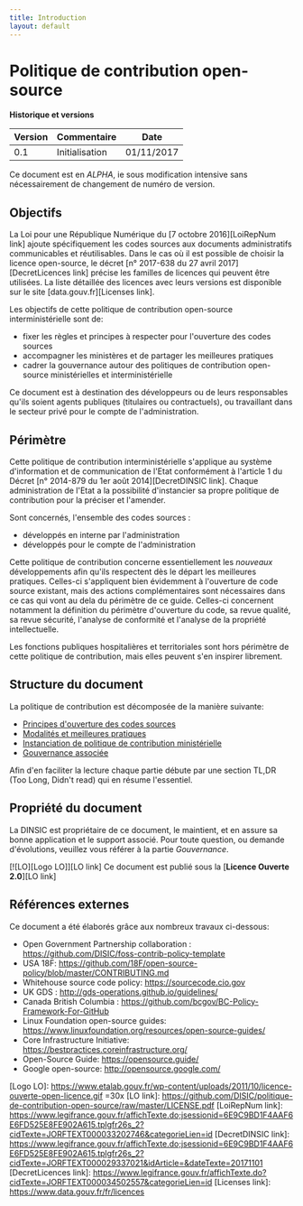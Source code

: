 ```yaml
---
title: Introduction
layout: default
---
```


# Politique de contribution open-source

__Historique et versions__

| Version | Commentaire    | Date       |
| --------|----------------|------------|
| 0.1     | Initialisation | 01/11/2017 |

Ce document est en *ALPHA*, ie sous modification intensive sans nécessairement de changement de numéro de version.

## Objectifs

La Loi pour une République Numérique du [7 octobre 2016][LoiRepNum link] ajoute spécifiquement les codes sources aux documents 
administratifs communicables et réutilisables. Dans le cas où il est possible de choisir la licence open-source, le décret
[n° 2017-638 du 27 avril 2017][DecretLicences link] précise les familles de licences qui peuvent être utilisées. La liste 
détaillée des licences avec leurs versions est disponible sur le site [data.gouv.fr][Licenses link].

Les objectifs de cette politique de contribution open-source interministérielle sont de:
 * fixer les règles et principes à respecter pour l'ouverture des codes sources
 * accompagner les ministères et de partager les meilleures pratiques 
 * cadrer la gouvernance autour des politiques de contribution open-source ministérielles et interministérielle

Ce document est à destination des développeurs ou de leurs responsables qu'ils soient agents publiques (titulaires 
ou contractuels), ou travaillant dans le secteur privé pour le compte de l'administration.

## Périmètre

Cette politique de contribution interministérielle s'applique au système d'information et de communication de l'Etat 
conformément à l'article 1 du Décret [n° 2014-879 du 1er août 2014][DecretDINSIC link]. Chaque administration de l'Etat 
a la possibilité d'instancier sa propre politique de contribution pour la préciser et l'amender. 

Sont concernés, l'ensemble des codes sources :
 *  développés en interne par l'administration
 *  développés pour le compte de l'administration

Cette politique de contribution concerne essentiellement les *nouveaux* développements afin qu'ils respectent dès le départ
les meilleures pratiques. Celles-ci s'appliquent bien évidemment à l'ouverture de code source existant, mais des actions
complémentaires sont nécessaires dans ce cas qui vont au dela du périmètre de ce guide. Celles-ci concernent notamment
la définition du périmètre d'ouverture du code, sa revue qualité, sa revue sécurité, l'analyse de conformité et l'analyse
de la propriété intellectuelle.

Les fonctions publiques hospitalières et territoriales sont hors périmètre de cette politique de contribution, 
mais elles peuvent s'en inspirer librement.

## Structure du document

La politique de contribution est décomposée de la manière suivante:
 * [Principes d'ouverture des codes sources](Ouverture.md)
 * [Modalités et meilleures pratiques](Pratique.md)
 * [Instanciation de politique de contribution ministérielle](Instanciation.md)
 * [Gouvernance associée](Gouvernance.md)

Afin d'en faciliter la lecture chaque partie débute par une section TL,DR (Too Long, Didn't read) qui en résume l'essentiel.

## Propriété du document

La DINSIC est propriétaire de ce document, le maintient, et en assure sa bonne application et le support associé. Pour toute question, ou demande
d'évolutions, veuillez vous référer à la partie *Gouvernance*.

[![LO][Logo LO]][LO link] Ce document est publié sous la [**Licence Ouverte 2.0**][LO link]

## Références externes

Ce document a été élaborés grâce aux nombreux travaux ci-dessous:
 * Open Government Partnership collaboration : https://github.com/DISIC/foss-contrib-policy-template
 * USA 18F: https://github.com/18F/open-source-policy/blob/master/CONTRIBUTING.md
 * Whitehouse source code policy: https://sourcecode.cio.gov
 * UK GDS : http://gds-operations.github.io/guidelines/
 * Canada British Columbia : https://github.com/bcgov/BC-Policy-Framework-For-GitHub
 * Linux Foundation open-source guides: https://www.linuxfoundation.org/resources/open-source-guides/ 
 * Core Infrastructure Initiative: https://bestpractices.coreinfrastructure.org/
 * Open-Source Guide:  https://opensource.guide/
 * Google open-source: http://opensource.google.com/ 

[Logo LO]: https://www.etalab.gouv.fr/wp-content/uploads/2011/10/licence-ouverte-open-licence.gif =30x
[LO link]: https://github.com/DISIC/politique-de-contribution-open-source/raw/master/LICENSE.pdf
[LoiRepNum link]: https://www.legifrance.gouv.fr/affichTexte.do;jsessionid=6E9C9BD1F4AAF6E6FD525E8FE902A615.tplgfr26s_2?cidTexte=JORFTEXT000033202746&categorieLien=id
[DecretDINSIC link]:  https://www.legifrance.gouv.fr/affichTexte.do;jsessionid=6E9C9BD1F4AAF6E6FD525E8FE902A615.tplgfr26s_2?cidTexte=JORFTEXT000029337021&idArticle=&dateTexte=20171101
[DecretLicences link]: https://www.legifrance.gouv.fr/affichTexte.do?cidTexte=JORFTEXT000034502557&categorieLien=id
[Licenses link]: https://www.data.gouv.fr/fr/licences

